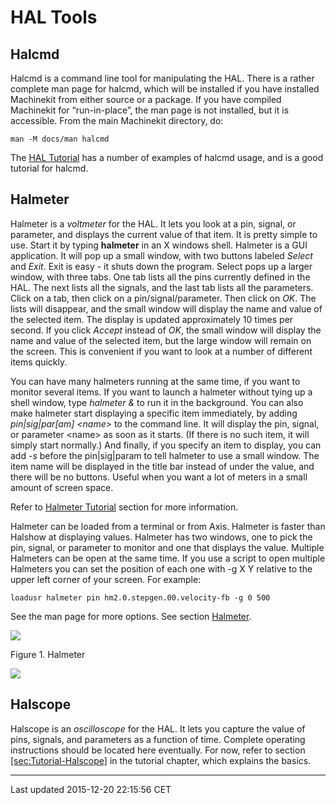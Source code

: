 HAL Tools
=========

<span id="cha:hal-tools"></span>

Halcmd<span id="sec:Halcmd"></span>
-----------------------------------

Halcmd is a command line tool for manipulating the HAL. There is a rather complete man page for halcmd, which will be installed if you have installed Machinekit from either source or a package. If you have compiled Machinekit for “run-in-place”, the man page is not installed, but it is accessible. From the main Machinekit directory, do:

    man -M docs/man halcmd

The [HAL Tutorial](#cha:HAL-tutorial) has a number of examples of halcmd usage, and is a good tutorial for halcmd.

Halmeter<span id="sec:Halmeter"></span>
---------------------------------------

Halmeter is a *voltmeter* for the HAL. It lets you look at a pin, signal, or parameter, and displays the current value of that item. It is pretty simple to use. Start it by typing **halmeter** in an X windows shell. Halmeter is a GUI application. It will pop up a small window, with two buttons labeled *Select* and *Exit*. Exit is easy - it shuts down the program. Select pops up a larger window, with three tabs. One tab lists all the pins currently defined in the HAL. The next lists all the signals, and the last tab lists all the parameters. Click on a tab, then click on a pin/signal/parameter. Then click on *OK*. The lists will disappear, and the small window will display the name and value of the selected item. The display is updated approximately 10 times per second. If you click *Accept* instead of *OK*, the small window will display the name and value of the selected item, but the large window will remain on the screen. This is convenient if you want to look at a number of different items quickly.

You can have many halmeters running at the same time, if you want to monitor several items. If you want to launch a halmeter without tying up a shell window, type *halmeter &* to run it in the background. You can also make halmeter start displaying a specific item immediately, by adding *pin|sig|par\[am\] &lt;name&gt;* to the command line. It will display the pin, signal, or parameter &lt;name&gt; as soon as it starts. (If there is no such item, it will simply start normally.) And finally, if you specify an item to display, you can add *-s* before the pin|sig|param to tell halmeter to use a small window. The item name will be displayed in the title bar instead of under the value, and there will be no buttons. Useful when you want a lot of meters in a small amount of screen space.

Refer to [Halmeter Tutorial](#sec:Tutorial-Halmeter) section for more information.

Halmeter can be loaded from a terminal or from Axis. Halmeter is faster than Halshow at displaying values. Halmeter has two windows, one to pick the pin, signal, or parameter to monitor and one that displays the value. Multiple Halmeters can be open at the same time. If you use a script to open multiple Halmeters you can set the position of each one with -g X Y relative to the upper left corner of your screen. For example:

    loadusr halmeter pin hm2.0.stepgen.00.velocity-fb -g 0 500

See the man page for more options. See section [Halmeter](#sec:Halmeter).

![](images/hal-meter01.png)

Figure 1. Halmeter

![](images/hal-meter02.png)

Halscope<span id="sec:Halscope"></span>
---------------------------------------

Halscope is an *oscilloscope* for the HAL. It lets you capture the value of pins, signals, and parameters as a function of time. Complete operating instructions should be located here eventually. For now, refer to section [\[sec:Tutorial-Halscope\]](#sec:Tutorial-Halscope) in the tutorial chapter, which explains the basics.

------------------------------------------------------------------------

Last updated 2015-12-20 22:15:56 CET


